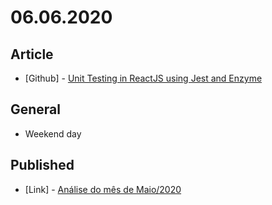# 06.06.2020

## Article

- \[Github\] - [Unit Testing in ReactJS using Jest and Enzyme](https://dzone.com/articles/unit-testing-in-reactjs-using-jest-and-enzyme)

## General

- Weekend day

## Published

- \[Link\] - [Análise do mês de Maio/2020](https://nerdcalistenico.com.br/foconocapital/artigos/analise-mensal/analise-do-mes-de-maio-2020/)
